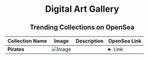 <div align="center">

# Digital Art Gallery

## Trending Collections on OpenSea

| Collection Name                       | Image                                                                                     | Description                       | OpenSea Link                                                                                          |
|---------------------------------------|-------------------------------------------------------------------------------------------|-----------------------------------|--------------------------------------------------------------------------------------------------------|
| **Pirates** | ![Image](https://i.seadn.io/s/raw/files/694cd9d752cecc537145fc02601cc591.png?w=500&auto=format?w=200&auto=format) |  | <details><summary>Link</summary>[Pirates](https://opensea.io/collection/pirates-222)</details> |

</div>